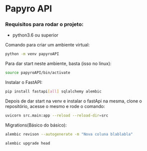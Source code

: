 # Papyro API

### Requisitos para rodar o projeto:
- python3.6 ou superior

Comando para criar um ambiente virtual:

```bash
python -m venv papyroAPI
```

Para dar start neste ambiente, basta (isso no linux):

```bash
source papyroAPI/bin/activate
```

Instalar o FastAPI:

```bash
pip install fastapi[all] sqlalchemy alembic
```

Depois de dar start na venv e instalar o fastApi na mesma, clone o repositório, acesse o mesmo e rode o comando:

```bash
uvicorn src.main:app --reload --reload-dir=src
```

Migrations(Básico do básico):

```bash
alembic revison --autogenerate -m "Nova coluna blablabla"
```

```bash
alembic upgrade head
```

